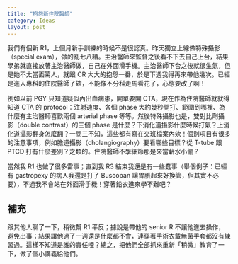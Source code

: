 ```yaml
---
title: "抱怨新住院醫師"
category: Ideas
layout: post
---
```


我們有個新 R1，上個月新手訓練的時候不是很認真。昨天獨立上線做特殊攝影（special exam），做的亂七八糟。主治醫師來監督之後看不下去自己上台，結果學弟就直接放著主治醫師做，自己在外面滑手機。主治醫師下台之後就很生氣，但是她不太當面罵人，就跟 CR 大大的抱怨一番，於是下週我得再來帶他幾次。已經是進入專科的住院醫師了欸，不能像不分科走馬看花了，心態要改了啊！

例如以前 PGY 只知道疑似內出血病患，開單要開 CTA，現在作為住院醫師就就得知道 CTA 的 protocol：注射速度、各個 phase 大約幾秒開打、範圍到哪裡、為什麼有主治醫師喜歡兩個 arterial phase 等等。然後特殊攝影也是，雙對比劑攝影（double contrast）的三個 phase 是什麼？下消化道攝影什麼時候打氣？上消化道攝影翻身怎麼翻？一問三不知，這些都有寫在交班檔案內欸！個別項目有很多的注意事項，例如膽道攝影（cholangiography）要看哪些目標？從 T-tube 跟 PTCD 打有什麼差別？之類的。住院醫師不學細節那是來當薪水小偷？

當然我 R1 也做了很多雷事；直到我 R3 結束我還是有一些蠢事（舉個例子：已經有 gastropexy 的病人我還是打了 Buscopan 讓胃脹起來好換管，但其實不必要），不過我不會站在外面滑手機！穿著鉛衣進來學不難吧？

## 補充

跟其他人聊了一下，稍微幫 R1 平反；據說是帶他的 senior R 不讓他進去操作，避免出事；結果讓他過了一週還是什麼都不會，連穿著手術衣戴無菌手套都沒有練習過。這樣不知道是誰的責任哩？總之，把他們全部抓來重新「稍微」教育了一下，做了個小講義給他們。

